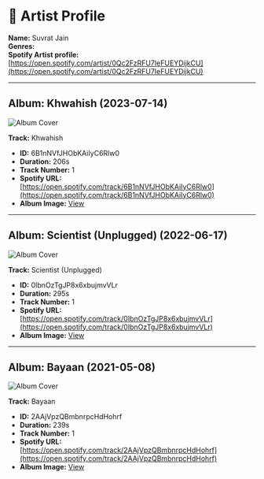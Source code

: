 # 🎤 Artist Profile

**Name:** Suvrat Jain  
**Genres:**  
**Spotify Artist profile:** [https://open.spotify.com/artist/0Qc2FzRFU7IeFUEYDijkCU](https://open.spotify.com/artist/0Qc2FzRFU7IeFUEYDijkCU)

---

## **Album: Khwahish** (2023-07-14)  
![Album Cover](https://i.scdn.co/image/ab67616d0000b2731a1d9759eaefb2b53c0a9b02)

**Track:** Khwahish  
- **ID:** 6B1nNVfJHObKAiIyC6Rlw0  
- **Duration:** 206s  
- **Track Number:** 1  
- **Spotify URL:** [https://open.spotify.com/track/6B1nNVfJHObKAiIyC6Rlw0](https://open.spotify.com/track/6B1nNVfJHObKAiIyC6Rlw0)  
- **Album Image:** [View](https://i.scdn.co/image/ab67616d0000b2731a1d9759eaefb2b53c0a9b02)

---

## **Album: Scientist (Unplugged)** (2022-06-17)  
![Album Cover](https://i.scdn.co/image/ab67616d0000b273e18fe158bfea496b18f9a97a)

**Track:** Scientist (Unplugged)  
- **ID:** 0IbnOzTgJP8x6xbujmvVLr  
- **Duration:** 295s  
- **Track Number:** 1  
- **Spotify URL:** [https://open.spotify.com/track/0IbnOzTgJP8x6xbujmvVLr](https://open.spotify.com/track/0IbnOzTgJP8x6xbujmvVLr)  
- **Album Image:** [View](https://i.scdn.co/image/ab67616d0000b273e18fe158bfea496b18f9a97a)

---

## **Album: Bayaan** (2021-05-08)  
![Album Cover](https://i.scdn.co/image/ab67616d0000b273a704d80a685e9059a8770411)

**Track:** Bayaan  
- **ID:** 2AAjVpzQBmbnrpcHdHohrf  
- **Duration:** 239s  
- **Track Number:** 1  
- **Spotify URL:** [https://open.spotify.com/track/2AAjVpzQBmbnrpcHdHohrf](https://open.spotify.com/track/2AAjVpzQBmbnrpcHdHohrf)  
- **Album Image:** [View](https://i.scdn.co/image/ab67616d0000b273a704d80a685e9059a8770411)
